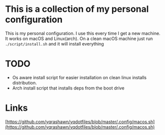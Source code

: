 # This is a collection of my personal configuration

This is my personal configuration. I use this every time I get a new machine.
It works on macOS and Linux(arch). On a clean macOS machine just run `./script/install.sh` and it will install everything

# TODO

- Os aware install script for easier installation on clean linux installs distribution.
- Arch install script that installs deps from the boot drive


# Links
[https://github.com/yqrashawn/yqdotfiles/blob/master/.config/macos.sh](https://github.com/yqrashawn/yqdotfiles/blob/master/.config/macos.sh)
